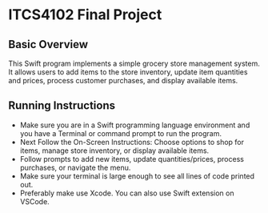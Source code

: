 # ITCS4102 Final Project
## Basic Overview
This Swift program implements a simple grocery store management system. It allows users to add items to the store inventory, update item quantities and prices, process customer purchases, and display available items.

## Running Instructions
- Make sure you are in a Swift programming language environment and you have a Terminal or command prompt to run the program.
- Next Follow the On-Screen Instructions: Choose options to shop for items, manage store inventory, or display available items.
- Follow prompts to add new items, update quantities/prices, process purchases, or navigate the menu.
- Make sure your terminal is large enough to see all lines of code printed out.
- Preferably make use Xcode. You can also use Swift extension on VSCode. 
